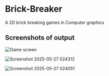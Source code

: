 # Brick-Breaker
A 2D brick breaking games in
Computer graphics

<h2>Screenshots of output</h2>

![Game screen](https://github.com/user-attachments/assets/ce3c1e6b-73dc-4e1f-be49-0cf2fcbc9144)

![Screenshot 2025-05-27 024312](https://github.com/user-attachments/assets/d36f8ec4-fcc9-45bc-b8d3-7c889851f514)

![Screenshot 2025-05-27 024051](https://github.com/user-attachments/assets/1f2ed8a5-5f0b-4c6b-b66d-0cbb6c51d95f)


